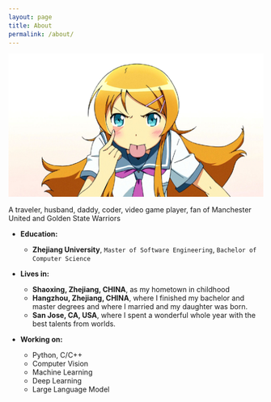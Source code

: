 ```yaml
---
layout: page
title: About
permalink: /about/
---
```


![](https://raw.githubusercontent.com/kakack/kakack.github.io/master/_images/myprofile.jpg)

A traveler, husband, daddy, coder, video game player, fan of Manchester United and Golden State Warriors

- **Education:**
	+ **Zhejiang University**, `Master of Software Engineering`, `Bachelor of Computer Science` 
	
- **Lives in:**
	+ **Shaoxing, Zhejiang, CHINA**, as my hometown in childhood
	+ **Hangzhou, Zhejiang, CHINA**, where I finished my bachelor and master degrees and where I married and my daughter was born. 
	+ **San Jose, CA, USA**, where I spent a wonderful whole year with the best talents from worlds.

- **Working on:**
	+ Python, C/C++
	+ Computer Vision
	+ Machine Learning
	+ Deep Learning	
	+ Large Language Model
	    